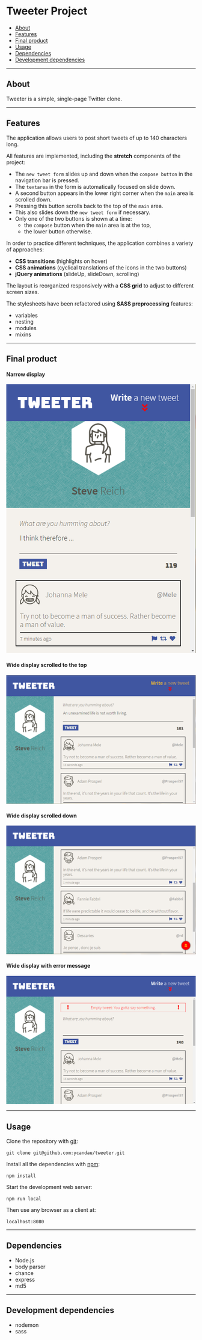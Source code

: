 # Tweeter Project

- [About](#about)
- [Features](#features)
- [Final product](#final-product)
- [Usage](#usage)
- [Dependencies](#dependencies)
- [Development dependencies](#development-dependencies)

---

## About

Tweeter is a simple, single-page Twitter clone.

---

## Features

The application allows users to post short tweets of up to 140 characters long.

All features are implemented, including the **stretch** components of the project:

- The `new tweet form` slides up and down when the `compose button` in the navigation bar  is pressed.
- The `textarea` in the form is automatically focused on slide down.
- A second button appears in the lower right corner when the `main` area is scrolled down.
- Pressing this button scrolls back to the top of the `main` area.
- This also slides down the `new tweet form` if necessary.
- Only one of the two buttons is shown at a time:
  - the `compose` button when the `main` area is at the top,
  - the lower button otherwise.

In order to practice different techniques, the application combines a variety of approaches:

- **CSS transitions** (highlights on hover)
- **CSS animations** (cyclical translations of the icons in the two buttons)
- **jQuery animations** (slideUp, slideDown, scrolling)

The layout is reorganized responsively with a **CSS grid** to adjust to different screen sizes.

The stylesheets have been refactored using **SASS preprocessing** features:
 
 - variables
 - nesting
 - modules
 - mixins

---

## Final product

#### Narrow display

![Narrow scrolled to the top](./docs/narrow-scrolled-up.png)

#### Wide display scrolled to the top

![Wide scrolled to the top](./docs/wide-scrolled-up.png)

#### Wide display scrolled down

![Wide scrolled down](./docs/wide-scrolled-down.png)

#### Wide display with error message

![Wide with error message](./docs/wide-error.png)

---

## Usage

Clone the repository with [git](https://git-scm.com/):
```
git clone git@github.com:ycandau/tweeter.git
```

Install all the dependencies with [npm](https://www.npmjs.com/):
```
npm install
```

Start the development web server:
```
npm run local
```

Then use any browser as a client at:
```
localhost:8080
```

---

## Dependencies

- Node.js
- body parser
- chance
- express
- md5

---

## Development dependencies

- nodemon
- sass
